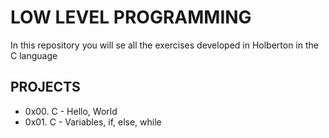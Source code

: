 # LOW LEVEL PROGRAMMING
In this repository you will se all the exercises developed in Holberton in the C language
## PROJECTS
- 0x00. C - Hello, World
- 0x01. C - Variables, if, else, while
